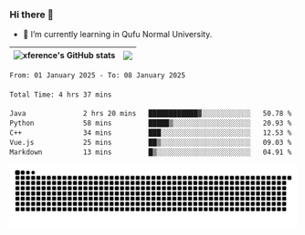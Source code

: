 ### Hi there 👋

<!--
**xference/xference** is a ✨ _special_ ✨ repository because its `README.md` (this file) appears on your GitHub profile.

Here are some ideas to get you started:

- 🔭 I’m currently working on ...

- 👯 I’m looking to collaborate on ...
- 🤔 I’m looking for help with ...
- 💬 Ask me about ...
- 📫 How to reach me: ...
- 😄 Pronouns: ...
- ⚡ Fun fact: ...
-->
- 🌱 I’m currently learning in Qufu Normal University.


| <img src="https://github-readme-stats.vercel.app/api?username=xference&show_icons=true&theme=ambient_gradient" alt="xference's GitHub stats" align="center"/> | <img src="https://github-readme-streak-stats.herokuapp.com/?user=xference"  style="zoom:100%;" align="center"/> |
| ------------------------------------------------------------ | ------------------------------------------------------------ |

<!--START_SECTION:waka-->

```txt
From: 01 January 2025 - To: 08 January 2025

Total Time: 4 hrs 37 mins

Java              2 hrs 20 mins   ████████████▓░░░░░░░░░░░░   50.78 %
Python            58 mins         █████▒░░░░░░░░░░░░░░░░░░░   20.93 %
C++               34 mins         ███░░░░░░░░░░░░░░░░░░░░░░   12.53 %
Vue.js            25 mins         ██▒░░░░░░░░░░░░░░░░░░░░░░   09.03 %
Markdown          13 mins         █▒░░░░░░░░░░░░░░░░░░░░░░░   04.91 %
```

<!--END_SECTION:waka-->

<picture>
  <source media="(prefers-color-scheme: dark)" srcset="https://raw.githubusercontent.com/xference/xference/output/github-contribution-grid-snake-dark.svg" />
  <source media="(prefers-color-scheme: light)" srcset="https://raw.githubusercontent.com/xference/xference/output/github-contribution-grid-snake.svg" />
  <img alt="github-snake" src="https://raw.githubusercontent.com/xference/xference/output/github-contribution-grid-snake.svg" />
</picture>

